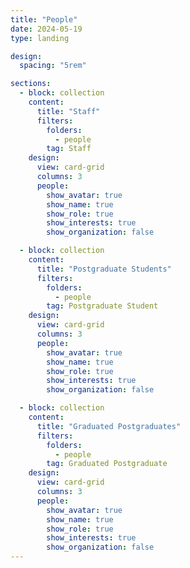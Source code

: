 ```yaml
---
title: "People"
date: 2024-05-19
type: landing

design:
  spacing: "5rem"

sections:
  - block: collection
    content:
      title: "Staff"
      filters:
        folders:
          - people
        tag: Staff
    design:
      view: card-grid
      columns: 3
      people:
        show_avatar: true
        show_name: true
        show_role: true
        show_interests: true
        show_organization: false

  - block: collection
    content:
      title: "Postgraduate Students"
      filters:
        folders:
          - people
        tag: Postgraduate Student
    design:
      view: card-grid
      columns: 3
      people:
        show_avatar: true
        show_name: true
        show_role: true
        show_interests: true
        show_organization: false

  - block: collection
    content:
      title: "Graduated Postgraduates"
      filters:
        folders:
          - people
        tag: Graduated Postgraduate
    design:
      view: card-grid
      columns: 3
      people:
        show_avatar: true
        show_name: true
        show_role: true
        show_interests: true
        show_organization: false
---
```

